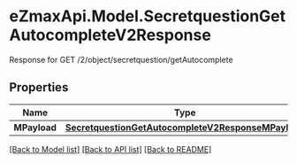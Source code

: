 # eZmaxApi.Model.SecretquestionGetAutocompleteV2Response
Response for GET /2/object/secretquestion/getAutocomplete

## Properties

Name | Type | Description | Notes
------------ | ------------- | ------------- | -------------
**MPayload** | [**SecretquestionGetAutocompleteV2ResponseMPayload**](SecretquestionGetAutocompleteV2ResponseMPayload.md) |  | 

[[Back to Model list]](../README.md#documentation-for-models) [[Back to API list]](../README.md#documentation-for-api-endpoints) [[Back to README]](../README.md)


